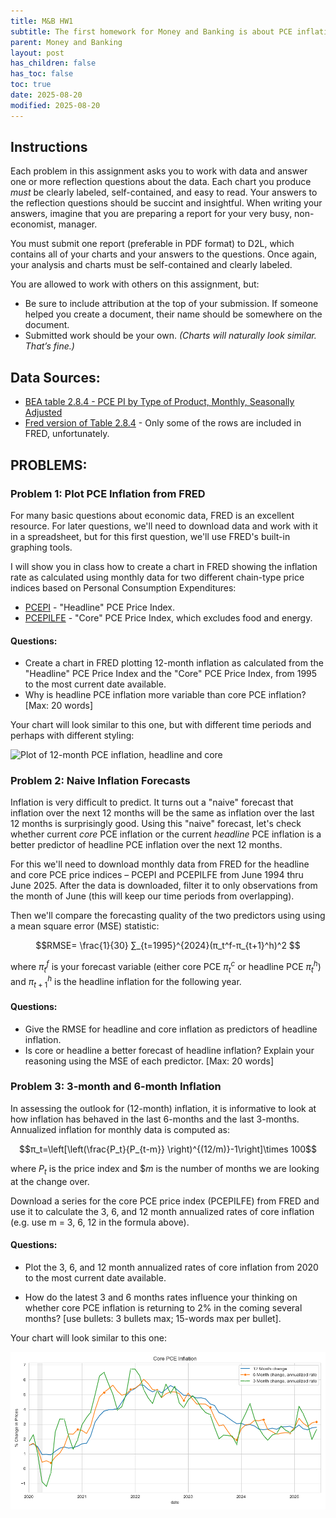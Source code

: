 ```yaml
---
title: M&B HW1
subtitle: The first homework for Money and Banking is about PCE inflation. This assignment is adapted in-part from material by Terry J. Fitzgerald.
parent: Money and Banking
layout: post
has_children: false
has_toc: false
toc: true
date: 2025-08-20
modified: 2025-08-20
---
```


## Instructions

Each problem in this assignment asks you to work with data and answer one or more reflection questions about the data.
Each chart you produce *must* be clearly labeled, self-contained, and easy to read. 
Your answers to the reflection questions should be succint and insightful. 
When writing your answers, imagine that you are preparing a report for your very busy, non-economist, manager.

You must submit one report (preferable in PDF format) to D2L, 
which contains all of your charts and your answers to the questions.
Once again, your analysis and charts must be self-contained and clearly labeled. 

You are allowed to work with others on this assignment, but:
- Be sure to include attribution at the top of your submission. If someone helped you create a document, their name should be somewhere on the document.
- Submitted work should be your own. *(Charts will naturally look similar. That’s fine.)*



## Data Sources:

- [BEA table 2.8.4 - PCE PI by Type of Product, Monthly, Seasonally Adjusted](https://apps.bea.gov/iTable/?reqid=19&step=2&isuri=1&categories=survey#eyJhcHBpZCI6MTksInN0ZXBzIjpbMSwyLDMsM10sImRhdGEiOltbImNhdGVnb3JpZXMiLCJTdXJ2ZXkiXSxbIk5JUEFfVGFibGVfTGlzdCIsIjgxIl0sWyJGaXJzdF9ZZWFyIiwiMTk5NSJdLFsiTGFzdF9ZZWFyIiwiMjAyNSJdLFsiU2NhbGUiLCIwIl0sWyJTZXJpZXMiLCJNIl1dfQ==)
- [Fred version of Table 2.8.4](https://fred.stlouisfed.org/release/tables?rid=54&eid=3208#snid=3199) - Only some of the rows are included in FRED, unfortunately.
    <!-- - [PCEPI](https://fred.stlouisfed.org/series/PCEPI) - "Headline" PCE Price Index.
    - [PCEPILFE](https://fred.stlouisfed.org/series/PCEPILFE) - "Core" PCE Price Index, which excludes food and energy. -->


## PROBLEMS: 


### Problem 1: Plot PCE Inflation from FRED

For many basic questions about economic data, FRED is an excellent resource. 
For later questions, we'll need to download data and work with it in a spreadsheet,
but for this first question, we'll use FRED's built-in graphing tools. 

I will show you in class how to create a chart in FRED showing the inflation rate as calculated using monthly data for two different chain-type price indices based on Personal Consumption Expenditures:
- [PCEPI](https://fred.stlouisfed.org/series/PCEPI) - "Headline" PCE Price Index.
- [PCEPILFE](https://fred.stlouisfed.org/series/PCEPILFE) - "Core" PCE Price Index, which excludes food and energy.


#### Questions: 
- Create a chart in FRED plotting 12-month inflation as calculated from the "Headline" PCE Price Index and the "Core" PCE Price Index, from 1995 to the most current date available.
- Why is headline PCE inflation more variable than core PCE inflation? [Max: 20 words]

<!-- 
The resulting graph should look similar to this one:

![Plot of 12-month PCE inflation, headline and core](./hw1-inflation/HW1_Q1_PCE_pct_change.png)
-->

Your chart will look similar to this one, 
but with different time periods and perhaps with different styling:

![Plot of 12-month PCE inflation, headline and core](https://fred.stlouisfed.org/graph/fredgraph.png?g=1LK9C&height=490)

<!-- https://fred.stlouisfed.org/graph/?g=1LK9C -->






### Problem 2: Naive Inflation Forecasts

Inflation is very difficult to predict.  It turns out a "naive" forecast that inflation over the next 12 months will be the same as inflation over the last 12 months is surprisingly good. 
Using this "naive" forecast, let's check whether current *core* PCE inflation or the current *headline* PCE inflation is a better predictor of headline PCE inflation over the next 12 months.

For this we'll need to download monthly data from FRED for the headline and core PCE price indices – PCEPI and PCEPILFE from June 1994 thru June 2025. After the data is downloaded, filter it to only observations from the month of June (this will keep our time periods from overlapping). 
<!-- and calculate the 12-month inflation for each price index, as we did in Problem 1. -->

Then we'll compare the forecasting quality of the two predictors using using a mean square error (MSE) statistic:

$$RMSE=  \frac{1}{30} ∑_{t=1995}^{2024}(π_t^f-π_{t+1}^h)^2 $$

where $π_t^f$ is your forecast variable 
(either core PCE $π_t^c$ 
or headline PCE $π_t^h$)
and $π_{t+1}^h$ is the headline inflation for the following year.

#### Questions: 

- Give the RMSE for headline and core inflation as predictors of headline inflation.
- Is core or headline a better forecast of headline inflation?  Explain your reasoning using the MSE of each predictor.  [Max: 20 words]





### Problem 3: 3-month and 6-month Inflation


In assessing the outlook for (12-month) inflation, it is informative to look at how inflation has behaved in the last 6-months and the last 3-months. 
Annualized inflation for monthly data is computed as:  

$$π_t=\left[\left(\frac{P_t}{P_{t-m}} \right)^{(12/m)}-1\right]\times 100$$

where $P_t$ is the price index and $$m$ is the number of months we are looking at the change over.

Download a series for the core PCE price index (PCEPILFE) from FRED and use it to calculate 
the 3, 6, and 12 month annualized rates of core inflation (e.g. use m = 3, 6, 12 in the formula above).

#### Questions: 
- Plot the 3, 6, and 12 month annualized rates of core inflation from 2020 to the most current date available.

- How do the latest 3 and 6 months rates influence your thinking on whether core PCE inflation is returning to 2% in the coming several months? [use bullets: 3 bullets max; 15-words max per bullet].

Your chart will look similar to this one:

![3month and 6month annualized core inflation](./hw1-inflation/HW1_Q1_annualized_core_inflation.png)



<!-- 
This was a failed attempt to answer this question entirely in FRED.
I couldn't figure out how to calculate 3-month inflation for each month in FRED
https://fred.stlouisfed.org/graph/?g=1LK9C
This is instead the percent change or core PCE inflation at different frequencies.
 -->






<!-- 
General ideas for related HW:
Apply/calculate weights ourselves? https://www.bea.gov/help/faq/1006

Calculate/verify overall pce?
BEA table 2.8.3 and 2.8.5 have PCE quantities.
BEA table 2.8.4 has prices. (Used in this assignment.)
BEA table 2.8.5 is the dollar value of PCE components?

-->